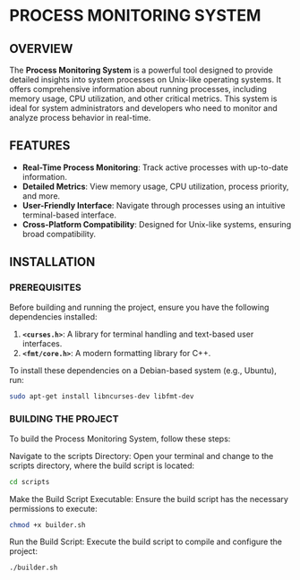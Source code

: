 # PROCESS MONITORING SYSTEM

## OVERVIEW

The **Process Monitoring System** is a powerful tool designed to provide detailed insights into system processes on Unix-like operating systems. It offers comprehensive information about running processes, including memory usage, CPU utilization, and other critical metrics. This system is ideal for system administrators and developers who need to monitor and analyze process behavior in real-time.

## FEATURES

- **Real-Time Process Monitoring**: Track active processes with up-to-date information.
- **Detailed Metrics**: View memory usage, CPU utilization, process priority, and more.
- **User-Friendly Interface**: Navigate through processes using an intuitive terminal-based interface.
- **Cross-Platform Compatibility**: Designed for Unix-like systems, ensuring broad compatibility.

## INSTALLATION

### PREREQUISITES

Before building and running the project, ensure you have the following dependencies installed:

1. **`<curses.h>`**: A library for terminal handling and text-based user interfaces.
2. **`<fmt/core.h>`**: A modern formatting library for C++.

To install these dependencies on a Debian-based system (e.g., Ubuntu), run:

```bash
sudo apt-get install libncurses-dev libfmt-dev

```

### BUILDING THE PROJECT

To build the Process Monitoring System, follow these steps:

Navigate to the scripts Directory:
Open your terminal and change to the scripts directory, where the build script is located:

```bash
cd scripts
```
Make the Build Script Executable:
Ensure the build script has the necessary permissions to execute:

```bash
chmod +x builder.sh
```
Run the Build Script:
Execute the build script to compile and configure the project:

```bash
./builder.sh
```

